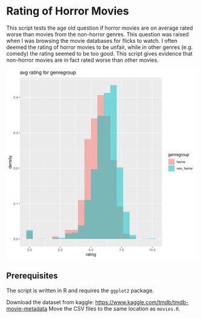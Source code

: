 # Rating of Horror Movies

This script tests the age old question if horror movies are on average rated worse than movies from the non-horror genres. This question was raised when I was browsing the movie databases for flicks to watch. I often deemed the rating of horror movies to be unfair, while in other genres (e.g. comedy) the rating seemed to be too good. This script gives evidence that non-horror movies are in fact rated worse than other movies.

![average rating of horror and non_horror movies](img/avg_rating.jpg)

## Prerequisites

The script is written in R and requires the `ggplot2` package.

Download the dataset from kaggle: https://www.kaggle.com/tmdb/tmdb-movie-metadata Move the CSV files to the same location as `movies.R`.
